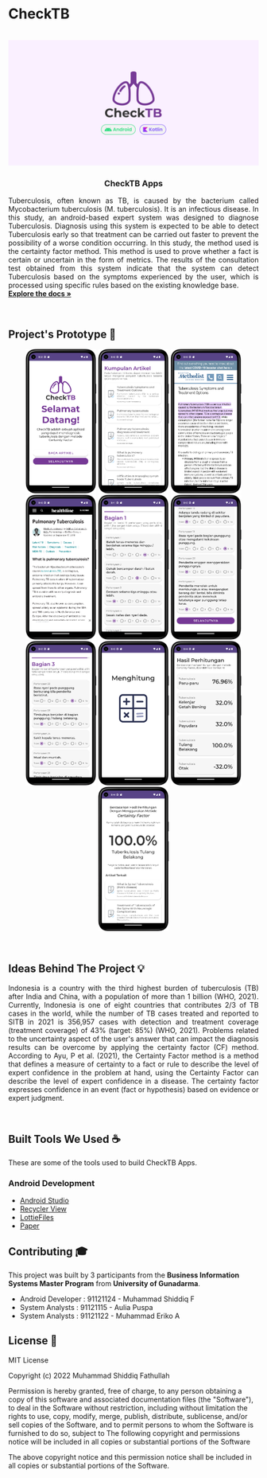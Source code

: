 # CheckTB

<!-- PROJECT LOGO -->
<p align="center">
  <br>
  <img  width="1280px" src="https://github.com/mas-diq/CheckTB/blob/master/Preview.png" />
  <h3 align="center">CheckTB Apps</h3>
  <p align="justify">
    Tuberculosis, often known as TB, is caused by the bacterium called Mycobacterium tuberculosis (M. tuberculosis). It is an infectious disease. In this study, an android-based expert system was designed to diagnose Tuberculosis. Diagnosis using this system is expected to be able to detect Tuberculosis early so that treatment can be carried out faster to prevent the possibility of a worse condition occurring. In this study, the method used is the certainty factor method. This method is used to prove whether a fact is certain or uncertain in the form of metrics. The results of the consultation test obtained from this system indicate that the system can detect Tuberculosis based on the symptoms experienced by the user, which is processed using specific rules based on the existing knowledge base.
    <br />
    <a href="https://github.com/mas-diq/CheckTB"><strong>Explore the docs »</strong></a>
  </p>
</p>
<br>

<!-- ABOUT THE PROJECT -->

## Project's Prototype :star2:

<p align="center">
<img  width="142px" src="https://github.com/mas-diq/CheckTB/blob/master/captures/Screenshot_20221219_083237.png" />
<img  width="142px" src="https://github.com/mas-diq/CheckTB/blob/master/captures/Screenshot_20221219_084003.png" />
<img  width="142px" src="https://github.com/mas-diq/CheckTB/blob/master/captures/Screenshot_20221219_084012.png" />
<img  width="142px" src="https://github.com/mas-diq/CheckTB/blob/master/captures/Screenshot_20221219_084027.png" />
<img  width="142px" src="https://github.com/mas-diq/CheckTB/blob/master/captures/Screenshot_20221219_084149.png" />
<img  width="142px" src="https://github.com/mas-diq/CheckTB/blob/master/captures/Screenshot_20221219_084218.png" />
<img  width="142px" src="https://github.com/mas-diq/CheckTB/blob/master/captures/Screenshot_20221219_084229.png" />
<img  width="142px" src="https://github.com/mas-diq/CheckTB/blob/master/captures/Screenshot_20221219_084353.png" />
<img  width="142px" src="https://github.com/mas-diq/CheckTB/blob/master/captures/Screenshot_20221219_084403.png" />
<img  width="142px" src="https://github.com/mas-diq/CheckTB/blob/master/captures/Screenshot_20221219_084412.png" />
</p>
<br>

<!-- ABOUT THE PROJECT -->
## Ideas Behind The Project :bulb:
<p align="justify">
Indonesia is a country with the third highest burden of tuberculosis (TB) after India and China, with a population of more than 1 billion (WHO, 2021). Currently, Indonesia is one of eight countries that contributes 2/3 of TB cases in the world, while the number of TB cases treated and reported to SITB in 2021 is 356,957 cases with detection and treatment coverage (treatment coverage) of 43% (target: 85%) (WHO, 2021). Problems related to the uncertainty aspect of the user's answer that can impact the diagnosis results can be overcome by applying the certainty factor (CF) method. According to Ayu, P et al. (2021), the Certainty Factor method is a method that defines a measure of certainty to a fact or rule to describe the level of expert confidence in the problem at hand, using the Certainty Factor can describe the level of expert confidence in a disease. The certainty factor expresses confidence in an event (fact or hypothesis) based on evidence or expert judgment. 


</p>
<br>

## Built Tools We Used :coffee:
These are some of the tools used to build CheckTB Apps.

### Android Development
* [Android Studio](https://developer.android.com/studio)
* [Recycler View](https://developer.android.com/jetpack/androidx/releases/recyclerview)
* [LottieFiles](https://lottiefiles.com/)
* [Paper](https://journal.mediapublikasi.id/index.php/oktal/article/view/626)
  <br>

<!-- CONTRIBUTING -->
## Contributing :mortar_board:

This project was built by 3 participants from the **Business Information Systems Master Program** from **University of Gunadarma**.

* Android Developer : 91121124 - Muhammad Shiddiq F
* System Analysts : 91121115 - Aulia Puspa
* System Analysts : 91121122 - Muhammad Eriko A
  <br>

<!-- LICENSE -->

## License :page_facing_up:

MIT License

Copyright (c) 2022 Muhammad Shiddiq Fathullah

Permission is hereby granted, free of charge, to any person obtaining a copy of this software and
associated documentation files (the "Software"), to deal in the Software without restriction,
including without limitation the rights to use, copy, modify, merge, publish, distribute,
sublicense, and/or sell copies of the Software, and to permit persons to whom the Software is
furnished to do so, subject to The following copyright and permissions notice will be included in
all copies or substantial portions of the Software

The above copyright notice and this permission notice shall be included in all copies or substantial
portions of the Software.
